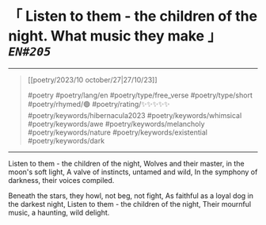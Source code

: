 # &#12300; Listen to them - the children of the night. What music they make &#12301; *`EN#205`*

---

> [[poetry/2023/10 october/27|27/10/23]]
> 
> #poetry 
> #poetry/lang/en 
> #poetry/type/free_verse #poetry/type/short 
> #poetry/rhymed/🟢 
> #poetry/rating/✨✨✨✨✨ 
> #poetry/keywords/hibernacula2023 #poetry/keywords/whimsical #poetry/keywords/awe #poetry/keywords/melancholy #poetry/keywords/nature #poetry/keywords/existential #poetry/keywords/dark 

---

Listen to them - the children of the night,
Wolves and their master, in the moon's soft light,
A valve of instincts, untamed and wild,
In the symphony of darkness, their voices compiled.

Beneath the stars, they howl, not beg, not fight,
As faithful as a loyal dog in the darkest night,
Listen to them - the children of the night,
Their mournful music, a haunting, wild delight.